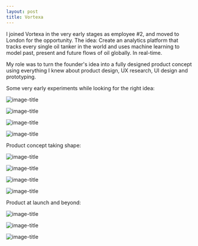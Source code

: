 ```yaml
---
layout: post
title: Vortexa
---
```


I joined Vortexa in the very early stages as employee #2, and moved to London for the opportunity. The idea: Create an analytics platform that tracks every single oil tanker in the world and uses machine learning to model past, present and future flows of oil globally. In real-time.

My role was to turn the founder's idea into a fully designed product concept using everything I knew about product design, UX research, UI design and prototyping.

Some very early experiments while looking for the right idea:

![image-title](/images/vortexaearly1.png)



![image-title](/images/vortexaearly2.png)



![image-title](/images/vortexa7.png)



![image-title](/images/vortexa8.png)



Product concept taking shape:

![image-title](/images/vortexaearly4.jpeg)



![image-title](/images/vortexaearly3.jpeg)



![image-title](/images/vortexaearly5.png)



![image-title](/images/vortexaearly6.png)

Product at launch and beyond:

![image-title](/images/vortexa9.png)



![image-title](/images/vortexa10.png)



![image-title](/images/vortexa11.png)